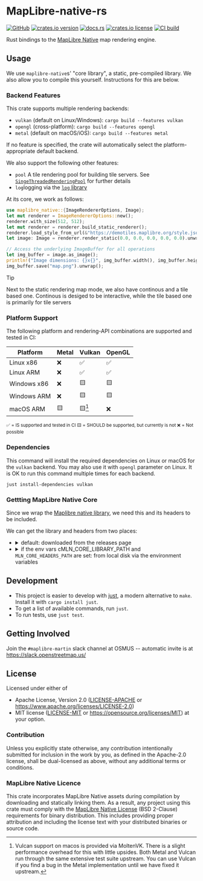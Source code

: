 # MapLibre-native-rs

[![GitHub](https://img.shields.io/badge/github-maplibre/maplibre--native--rs-8da0cb?logo=github)](https://github.com/maplibre/maplibre-native-rs)
[![crates.io version](https://img.shields.io/crates/v/maplibre_native)](https://crates.io/crates/maplibre_native)
[![docs.rs](https://img.shields.io/docsrs/maplibre_native)](https://docs.rs/maplibre_native)
[![crates.io license](https://img.shields.io/crates/l/maplibre_native)](https://github.com/maplibre/maplibre-native-rs/blob/main/LICENSE-APACHE)
[![CI build](https://github.com/maplibre/maplibre-native-rs/actions/workflows/ci.yml/badge.svg)](https://github.com/maplibre/maplibre-native-rs/actions)

Rust bindings to the [MapLibre Native](https://maplibre.org/projects/native/) map rendering engine.

## Usage

We use `maplibre-native`s' "core library", a static, pre-compiled library.
We also allow you to compile this yourself.
Instructions for this are below.

### Backend Features

This crate supports multiple rendering backends:

- `vulkan` (default on Linux/Windows): `cargo build --features vulkan`
- `opengl` (cross-platform): `cargo build --features opengl`
- `metal` (default on macOS/iOS): `cargo build --features metal`

If no feature is specified, the crate will automatically select the platform-appropriate default backend.

We also support the following other features:

- `pool` A tile rendering pool for building tile servers. See [`SingeThreadedRenderingPool`]() for further details
- `log`logging via the [`log` library](https://lib.rs/log)

At its core, we work as follows:

```rust
use maplibre_native::{ImageRendererOptions, Image};
let mut renderer = ImageRendererOptions::new();
renderer.with_size(512, 512);
let mut renderer = renderer.build_static_renderer();
renderer.load_style_from_url(&"https://demotiles.maplibre.org/style.json".parse().unwrap());
let image: Image = renderer.render_static(0.0, 0.0, 0.0, 0.0, 0.0).unwrap();

// Access the underlying ImageBuffer for all operations
let img_buffer = image.as_image();
println!("Image dimensions: {}x{}", img_buffer.width(), img_buffer.height());
img_buffer.save("map.png").unwrap();
```

> [!TIP]
> Next to the static rendering map mode, we also have continous and a tile based one.
> Continous is desiged to be interactive, while the tile based one is primarily for tile servers

### Platform Support

The following platform and rendering-API combinations are supported and tested in CI:

| Platform    | Metal | Vulkan | OpenGL |
|-------------|-------|--------|--------|
| Linux x86   | ❌    | ✅     | ✅     |
| Linux ARM   | ❌    | ✅     | ✅     |
| Windows x86 | ❌    | 🟨     | 🟨     |
| Windows ARM | ❌    | 🟨     | 🟨     |
| macOS ARM   | 🟨    | 🟨[^1] | ❌     |

<sub>
✅ = IS supported and tested in CI
🟨 = SHOULD be supported, but currently is not
❌ = Not possible
</sub>

[^1]: Vulcan support on macos is provided via MoltenVK. There is a slight performance overhead for this with little upsides. Both Metal and Vulcan run through the same extensive test suite upstream. You can use Vulcan if you find a bug in the Metal implementation until we have fixed it upstream.

### Dependencies

This command will install the required dependencies on Linux or macOS for the `vulkan` backend.
You may also use it with `opengl` parameter on Linux.
It is OK to run this command multiple times for each backend.

```shell
just install-dependencies vulkan
```

### Gettting MapLibre Native Core

Since we wrap the [Maplibre native library](https://maplibre.org/projects/native/), we need this and its headers to be included.

We can get the library and headers from two places:
- <details><summary>default: downloaded from the releases page</summary>

  The specific version of [MapLibre Native](https://maplibre.org/projects/native/) used is controlled by `package.metadata.mln.release` in `Cargo.toml`.
  This dependency is automatically updated via a GitHub workflow on the 1st of each month repository.
  A pull request is created if an update is available.

  </details>
- <details><summary>if the env vars cMLN_CORE_LIBRARY_PATH</code> and <code>MLN_CORE_HEADERS_PATH</code> are set: from local disk via the environment variables</summary>

  If you don't want to allow network access during buildscript execution, we allow you to download the release and tell us where you have downloaded the contents.
  You can also build from source by following the steps that maplibre-native does in CI to produce the artefacts.

  </details>

## Development

- This project is easier to develop with [just](https://github.com/casey/just#readme), a modern alternative to `make`.
  Install it with `cargo install just`.
- To get a list of available commands, run `just`.
- To run tests, use `just test`.

## Getting Involved

Join the `#maplibre-martin` slack channel at OSMUS -- automatic invite is at <https://slack.openstreetmap.us/>

## License

Licensed under either of

- Apache License, Version 2.0 ([LICENSE-APACHE](LICENSE-APACHE) or <https://www.apache.org/licenses/LICENSE-2.0>)
- MIT license ([LICENSE-MIT](LICENSE-MIT) or <https://opensource.org/licenses/MIT>)
  at your option.

### Contribution

Unless you explicitly state otherwise, any contribution intentionally
submitted for inclusion in the work by you, as defined in the
Apache-2.0 license, shall be dual-licensed as above, without any
additional terms or conditions.

### MapLibre Native Licence

This crate incorporates MapLibre Native assets during compilation by downloading and statically linking them. As a result, any project using this crate must comply with the [MapLibre Native License](https://github.com/maplibre/maplibre-native/blob/main/LICENSE.md) (BSD 2-Clause) requirements for binary distribution. This includes providing proper attribution and including the license text with your distributed binaries or source code.

